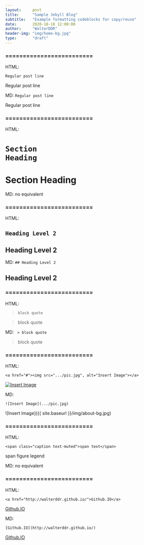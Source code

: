 ```yaml
---
layout:     post
title:      "Sample Jekyll Blog"
subtitle:   "Example formatting codeblocks for copy/reuse"
date:       2020-10-10 12:00:00
author:     "WalterDDR"
header-img: "img/home-bg.jpg"
type:       "draft"
---
```



### =========================
HTML: <code><p>Regular post line</p></code>

<p>Regular post line</p>

MD: <code>Regular post line</code>

Regular post line

### =========================
HTML: <code><h1 class="section-heading">Section Heading</h1></code>

<h1 class="section-heading">Section Heading</h1>

MD: no equivalent

### =========================
HTML: <code><h2>Heading Level 2</h2></code>

<h2>Heading Level 2</h2>

MD: <code>## Heading Level 2</code>

## Heading Level 2

### =========================
HTML: <code><blockquote>block quote</blockquote></code>

<blockquote>block quote</blockquote>

MD: <code> > block quote</code>

>block quote

### =========================
HTML: 
```
<a href="#"><img src=".../pic.jpg", alt="Insert Image"></a>
```

<a href="#">
    <img src="{{ site.baseurl }}/img/about-bg.jpg" alt="Insert Image">
</a>

MD: 
```
![Insert Image](.../pic.jpg)
```
![Insert Image]({{ site.baseurl }}/img/about-bg.jpg)

### =========================
HTML:
```
<span class="caption text-muted">span text</span>
```

<span class="caption text-muted">span figure legend</span>

MD: no equivalent


### =========================
HTML:
```
<a href="http://walterddr.github.io/">Github.IO</a>
```

<a href="http://walterddr.github.io/">Github.IO</a>

MD:
```
[Github.IO](http://walterddr.github.io/)
```

[Github.IO](http://walterddr.github.io/)
